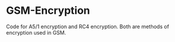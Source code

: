 # GSM-Encryption
Code for A5/1 encryption and RC4 encryption. Both are methods of encryption used in GSM.
